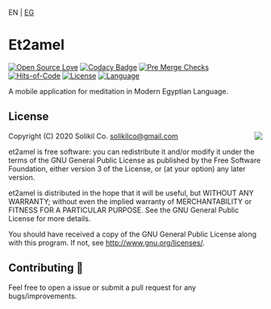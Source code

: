 EN | [EG](https://github.com/solikil/et2amel/blob/master/README_EG.md)
# Et2amel
[![Open Source Love](https://badges.frapsoft.com/os/v1/open-source.svg?v=102)](https://github.com/solikil/et2amel)
[![Codacy Badge](https://app.codacy.com/project/badge/Grade/0bb9565a68224e66879906055c35ffce)](https://www.codacy.com/gh/solikil/et2amel?utm_source=github.com&amp;utm_medium=referral&amp;utm_content=solikil/et2amel&amp;utm_campaign=Badge_Grade) [![Pre Merge Checks](https://github.com/solikil/et2amel/workflows/Pre%20Merge%20Checks/badge.svg)](https://github.com/solikil/et2amel/actions?query=workflow%3A"Pre+Merge+Checks")
[![Hits-of-Code](https://hitsofcode.com/github/solikil/et2amel)](https://hitsofcode.com/view/github/solikil/et2amel)
[![License](https://img.shields.io/github/license/solikil/et2amel.svg)](https://github.com/solikil/et2amel/blob/master/LICENSE)
[![Language](https://img.shields.io/github/languages/top/solikil/et2amel?color=blue&logo=kotlin)](https://kotlinlang.org)

A mobile application for meditation in Modern Egyptian Language.

## License

<img align="right" src="https://www.gnu.org/graphics/gplv3-88x31.png">

  Copyright (C) 2020 Solikil Co. <solikilco@gmail.com>

  et2amel is free software: you can redistribute it and/or modify
  it under the terms of the GNU General Public License as published by the
  Free Software Foundation, either version 3 of the License, or (at your
  option) any later version.

  et2amel is distributed in the hope that it will be useful, but
  WITHOUT ANY WARRANTY; without even the implied warranty of MERCHANTABILITY
  or FITNESS FOR A PARTICULAR PURPOSE. See the GNU General Public License for
  more details.

  You should have received a copy of the GNU General Public License along
  with this program. If not, see <http://www.gnu.org/licenses/>.


## Contributing 🤝

Feel free to open a issue or submit a pull request for any bugs/improvements.
